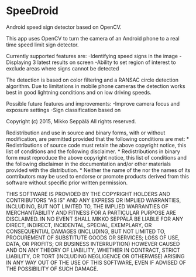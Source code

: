 # SpeeDroid
Android speed sign detector based on OpenCV.

This app uses OpenCV to turn the camera of an Android phone to a real time speed limit sign detector.

Currently supported features are:
-Identifying speed signs in the image
-Displaying 3 latest results on screen
-Ability to set region of interest to exclude areas where signs cannot be detected

The detection is based on color filtering and a RANSAC circle detection algorithm.
Due to limitations in mobile phone cameras the detection works best in good lightning conditions and on low driving speeds.

Possible future features and improvements:
-Improve camera focus and exposure settings
-Sign classification based on 



Copyright (c) 2015, Mikko Seppälä
All rights reserved.

Redistribution and use in source and binary forms, with or without
modification, are permitted provided that the following conditions are met:
    * Redistributions of source code must retain the above copyright
      notice, this list of conditions and the following disclaimer.
    * Redistributions in binary form must reproduce the above copyright
      notice, this list of conditions and the following disclaimer in the
      documentation and/or other materials provided with the distribution.
    * Neither the name of the <organization> nor the
      names of its contributors may be used to endorse or promote products
      derived from this software without specific prior written permission.

THIS SOFTWARE IS PROVIDED BY THE COPYRIGHT HOLDERS AND CONTRIBUTORS "AS IS" AND
ANY EXPRESS OR IMPLIED WARRANTIES, INCLUDING, BUT NOT LIMITED TO, THE IMPLIED
WARRANTIES OF MERCHANTABILITY AND FITNESS FOR A PARTICULAR PURPOSE ARE
DISCLAIMED. IN NO EVENT SHALL MIKKO SEPPÄLÄ BE LIABLE FOR ANY
DIRECT, INDIRECT, INCIDENTAL, SPECIAL, EXEMPLARY, OR CONSEQUENTIAL DAMAGES
(INCLUDING, BUT NOT LIMITED TO, PROCUREMENT OF SUBSTITUTE GOODS OR SERVICES;
LOSS OF USE, DATA, OR PROFITS; OR BUSINESS INTERRUPTION) HOWEVER CAUSED AND
ON ANY THEORY OF LIABILITY, WHETHER IN CONTRACT, STRICT LIABILITY, OR TORT
(INCLUDING NEGLIGENCE OR OTHERWISE) ARISING IN ANY WAY OUT OF THE USE OF THIS
SOFTWARE, EVEN IF ADVISED OF THE POSSIBILITY OF SUCH DAMAGE.
